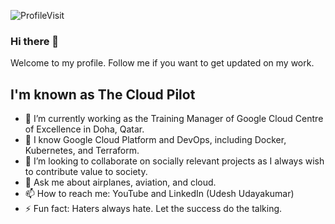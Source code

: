 ![ProfileVisit](http://hits.dwyl.com/UdeshUdayakumar/UdeshUdayakumar.svg)

### Hi there 👋

Welcome to my profile. Follow me if you want to get updated on my work.
## I'm known as The Cloud Pilot

- 🔭 I’m currently working as the Training Manager of Google Cloud Centre of Excellence in Doha, Qatar.
- 🌱 I know Google Cloud Platform and DevOps, including Docker, Kubernetes, and Terraform. 
- 👯 I’m looking to collaborate on socially relevant projects as I always wish to contribute value to society.
- 💬 Ask me about airplanes, aviation, and cloud.
- 📫 How to reach me: YouTube and LinkedIn (Udesh Udayakumar)
- ⚡ Fun fact: Haters always hate. Let the success do the talking.

<!--
**UdeshUdayakumar/UdeshUdayakumar** is a ✨ _special_ ✨ repository because its `README.md` (this file) appears on your GitHub profile.
-->
